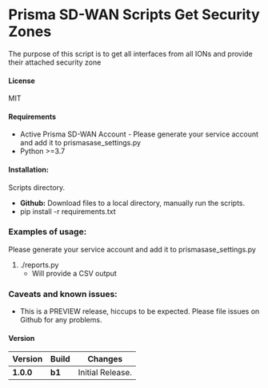 # Prisma SD-WAN Scripts Get Security Zones
The purpose of this script is to get all interfaces from all IONs and provide their attached security zone

#### License
MIT

#### Requirements
* Active Prisma SD-WAN Account - Please generate your service account and add it to prismasase_settings.py
* Python >=3.7

#### Installation:
 Scripts directory. 
 - **Github:** Download files to a local directory, manually run the scripts. 
 - pip install -r requirements.txt

### Examples of usage:
 Please generate your service account and add it to prismasase_settings.py

 1. ./reports.py
      - Will provide a CSV output
 

### Caveats and known issues:
 - This is a PREVIEW release, hiccups to be expected. Please file issues on Github for any problems.

#### Version
| Version | Build | Changes |
| ------- | ----- | ------- |
| **1.0.0** | **b1** | Initial Release. |
